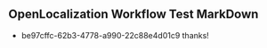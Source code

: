 ## OpenLocalization Workflow Test MarkDown
* be97cffc-62b3-4778-a990-22c88e4d01c9 thanks!

<!--HONumber=Aug16_HO3-->


